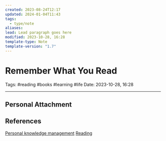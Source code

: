 ```yaml
---
created: 2023-08-24T12:17
updated: 2024-01-04T11:43
tags:
  - type/note
aliases: 
lead: Lead paragraph goes here
modified: 2023-10-28, 16:28
template-type: Note
template-version: "1.7"
---
```


# Remember What You Read

Tags: #reading #books #learning #life 
Date: 2023-10-28, 16:28

---



## Personal Attachment


## References

[Personal knowledge management](../SLIP-BOX/Personal%20knowledge%20management.md)
[Reading](Reading.md)
